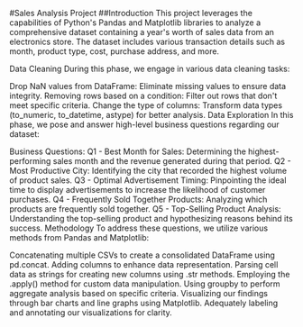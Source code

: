#Sales Analysis Project
##Introduction
This project leverages the capabilities of Python's Pandas and Matplotlib libraries to analyze a comprehensive dataset containing a year's worth of sales data from an electronics store. The dataset includes various transaction details such as month, product type, cost, purchase address, and more.

Data Cleaning
During this phase, we engage in various data cleaning tasks:

Drop NaN values from DataFrame: Eliminate missing values to ensure data integrity.
Removing rows based on a condition: Filter out rows that don't meet specific criteria.
Change the type of columns: Transform data types (to_numeric, to_datetime, astype) for better analysis.
Data Exploration
In this phase, we pose and answer high-level business questions regarding our dataset:

Business Questions:
Q1 - Best Month for Sales: Determining the highest-performing sales month and the revenue generated during that period.
Q2 - Most Productive City: Identifying the city that recorded the highest volume of product sales.
Q3 - Optimal Advertisement Timing: Pinpointing the ideal time to display advertisements to increase the likelihood of customer purchases.
Q4 - Frequently Sold Together Products: Analyzing which products are frequently sold together.
Q5 - Top-Selling Product Analysis: Understanding the top-selling product and hypothesizing reasons behind its success.
Methodology
To address these questions, we utilize various methods from Pandas and Matplotlib:

Concatenating multiple CSVs to create a consolidated DataFrame using pd.concat.
Adding columns to enhance data representation.
Parsing cell data as strings for creating new columns using .str methods.
Employing the .apply() method for custom data manipulation.
Using groupby to perform aggregate analysis based on specific criteria.
Visualizing our findings through bar charts and line graphs using Matplotlib.
Adequately labeling and annotating our visualizations for clarity.
